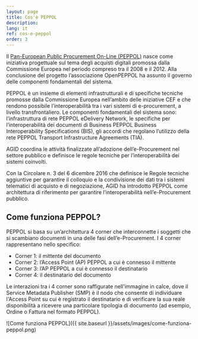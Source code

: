 ```yaml
---
layout: page
title: Cos'è PEPPOL
description: 
lang: it
ref: cos-e-peppol
order: 3
---
```


Il [Pan-European Public Procurement On-Line (PEPPOL)](https://peppol.eu/) nasce
come iniziativa progettuale sul tema degli acquisti digitali promossa dalla
Commissione Europea nel periodo compreso tra il 2008 e il 2012. Alla
conclusione del progetto l’associazione OpenPEPPOL ha assunto il governo delle
componenti fondamentali del sistema.

PEPPOL è un insieme di elementi infrastrutturali e di specifiche tecniche 
promosse dalla Commissione Europea nell’ambito delle iniziative CEF e che 
rendono possibile l’interoperabilità tra i vari sistemi di e-procurement, 
a livello transfrontaliero.
Le componenti fondamentali del sistema sono: l’infrastruttura di rete 
PEPPOL eDelivery Network, le specifiche per l’interoperabilità dei 
documenti di Business PEPPOL Business Interoperability Specifications (BIS), 
gli accordi che regolano l’utilizzo della rete PEPPOL Transport Infrastructure 
Agreements (TIA).

AGID coordina le attività finalizzate all’adozione dell’e-Procurement nel
settore pubblico e definisce le regole tecniche per l’interoperabilità dei
sistemi coinvolti.

Con la Circolare n. 3 del 6 dicembre 2016 che definisce le Regole tecniche
aggiuntive per garantire il colloquio e la condivisione dei dati tra i sistemi
telematici di acquisto e di negoziazione, AGID ha introdotto PEPPOL come
architettura di riferimento per garantire l’interoperabilità nell’e-Procurement
pubblico.

## Come funziona PEPPOL?

PEPPOL si basa su un’architettura 4 corner che interconnette i soggetti che si
scambiano documenti in una delle fasi dell’e-Procurement. I 4 corner
rappresentano nello specifico:

- Corner 1: il mittente del documento
- Corner 2: l’Access Point (AP) PEPPOL a cui è connesso il mittente
- Corner 3: l’AP PEPPOL a cui è connesso il destinatario
- Corner 4: il destinatario del documento

Le interazioni tra i 4 corner sono raffigurate nell'immagine in calce, dove il
Service Metadata Publisher (SMP) è il nodo che consente di individuare l'Access
Point su cui è registrato il destinatario e di verificare la sua reale
disponibilità a ricevere una particolare tipologia di documento (ad esempio,
Ordine o Fattura nel formato PEPPOL).

![Come funziona PEPPOL]({{ site.baseurl }}/assets/images/come-funziona-peppol.png)
